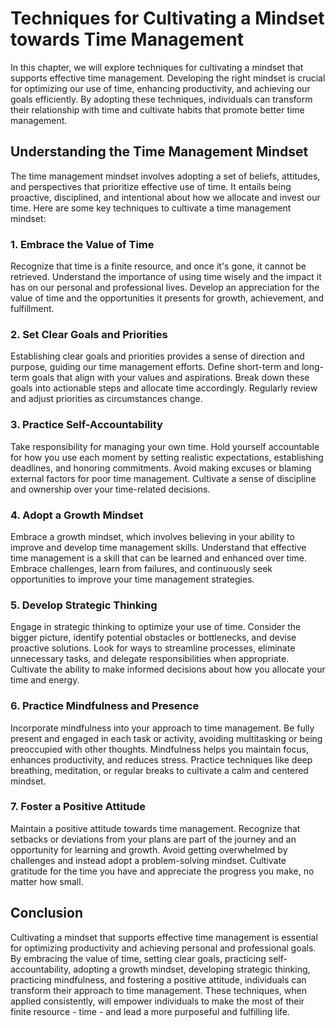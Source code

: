 Techniques for Cultivating a Mindset towards Time Management
=====================================================================

In this chapter, we will explore techniques for cultivating a mindset that supports effective time management. Developing the right mindset is crucial for optimizing our use of time, enhancing productivity, and achieving our goals efficiently. By adopting these techniques, individuals can transform their relationship with time and cultivate habits that promote better time management.

**Understanding the Time Management Mindset**
---------------------------------------------

The time management mindset involves adopting a set of beliefs, attitudes, and perspectives that prioritize effective use of time. It entails being proactive, disciplined, and intentional about how we allocate and invest our time. Here are some key techniques to cultivate a time management mindset:

### **1. Embrace the Value of Time**

Recognize that time is a finite resource, and once it's gone, it cannot be retrieved. Understand the importance of using time wisely and the impact it has on our personal and professional lives. Develop an appreciation for the value of time and the opportunities it presents for growth, achievement, and fulfillment.

### **2. Set Clear Goals and Priorities**

Establishing clear goals and priorities provides a sense of direction and purpose, guiding our time management efforts. Define short-term and long-term goals that align with your values and aspirations. Break down these goals into actionable steps and allocate time accordingly. Regularly review and adjust priorities as circumstances change.

### **3. Practice Self-Accountability**

Take responsibility for managing your own time. Hold yourself accountable for how you use each moment by setting realistic expectations, establishing deadlines, and honoring commitments. Avoid making excuses or blaming external factors for poor time management. Cultivate a sense of discipline and ownership over your time-related decisions.

### **4. Adopt a Growth Mindset**

Embrace a growth mindset, which involves believing in your ability to improve and develop time management skills. Understand that effective time management is a skill that can be learned and enhanced over time. Embrace challenges, learn from failures, and continuously seek opportunities to improve your time management strategies.

### **5. Develop Strategic Thinking**

Engage in strategic thinking to optimize your use of time. Consider the bigger picture, identify potential obstacles or bottlenecks, and devise proactive solutions. Look for ways to streamline processes, eliminate unnecessary tasks, and delegate responsibilities when appropriate. Cultivate the ability to make informed decisions about how you allocate your time and energy.

### **6. Practice Mindfulness and Presence**

Incorporate mindfulness into your approach to time management. Be fully present and engaged in each task or activity, avoiding multitasking or being preoccupied with other thoughts. Mindfulness helps you maintain focus, enhances productivity, and reduces stress. Practice techniques like deep breathing, meditation, or regular breaks to cultivate a calm and centered mindset.

### **7. Foster a Positive Attitude**

Maintain a positive attitude towards time management. Recognize that setbacks or deviations from your plans are part of the journey and an opportunity for learning and growth. Avoid getting overwhelmed by challenges and instead adopt a problem-solving mindset. Cultivate gratitude for the time you have and appreciate the progress you make, no matter how small.

**Conclusion**
--------------

Cultivating a mindset that supports effective time management is essential for optimizing productivity and achieving personal and professional goals. By embracing the value of time, setting clear goals, practicing self-accountability, adopting a growth mindset, developing strategic thinking, practicing mindfulness, and fostering a positive attitude, individuals can transform their approach to time management. These techniques, when applied consistently, will empower individuals to make the most of their finite resource - time - and lead a more purposeful and fulfilling life.
